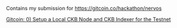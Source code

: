 Contains my submission for https://gitcoin.co/hackathon/nervos


[Gitcoin: 0) Setup a Local CKB Node and CKB Indexer for the Testnet](./task-0)